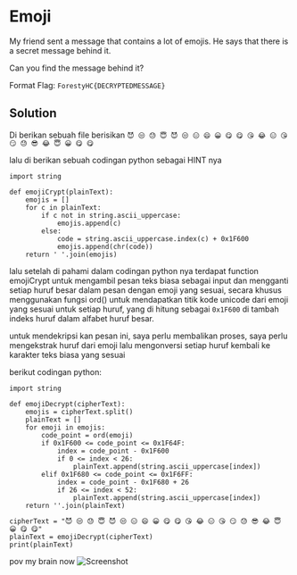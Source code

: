 # Emoji
My friend sent a message that contains a lot of emojis. He says that there is a secret message behind it.

Can you find the message behind it?

Format Flag: ```ForestyHC{DECRYPTEDMESSAGE}```
## Solution
Di berikan sebuah file berisikan ```😈 😒 😓 😇 😈 😒 😑 😄 😀 😋 😋 😘 😂 😑 😘 😏 😓 😎 😂 😇 😀 😋 😋```

lalu di berikan sebuah codingan python sebagai HINT nya

```
import string

def emojiCrypt(plainText):
    emojis = []
    for c in plainText:
        if c not in string.ascii_uppercase:
            emojis.append(c)
        else:
            code = string.ascii_uppercase.index(c) + 0x1F600
            emojis.append(chr(code))
    return ' '.join(emojis)
```

lalu setelah di pahami dalam codingan python nya terdapat function emojiCrypt untuk mengambil pesan teks biasa sebagai input dan mengganti setiap huruf besar dalam pesan dengan emoji yang sesuai, secara khusus menggunakan fungsi ord() untuk mendapatkan titik kode unicode dari emoji yang sesuai untuk setiap huruf, yang di hitung sebagai ```0x1F600``` di tambah indeks huruf dalam alfabet huruf besar.

untuk mendekripsi kan pesan ini, saya perlu membalikan proses, saya perlu mengekstrak huruf dari emoji lalu mengonversi setiap huruf kembali ke karakter teks biasa yang sesuai

berikut codingan python:

```
import string

def emojiDecrypt(cipherText):
    emojis = cipherText.split()
    plainText = []
    for emoji in emojis:
        code_point = ord(emoji)
        if 0x1F600 <= code_point <= 0x1F64F:
            index = code_point - 0x1F600
            if 0 <= index < 26:
                plainText.append(string.ascii_uppercase[index])
        elif 0x1F680 <= code_point <= 0x1F6FF:
            index = code_point - 0x1F680 + 26
            if 26 <= index < 52:
                plainText.append(string.ascii_uppercase[index])
    return ''.join(plainText)

cipherText = "😈 😒 😓 😇 😈 😒 😑 😄 😀 😋 😋 😘 😂 😑 😘 😏 😓 😎 😂 😇 😀 😋 😋"
plainText = emojiDecrypt(cipherText)
print(plainText)
```

pov my brain now
![Screenshot](https://media.tenor.com/fF0N2mmkW-QAAAAC/mind-blown.gif)